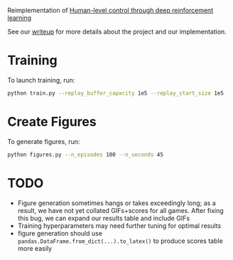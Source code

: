 Reimplementation of [Human-level control through deep reinforcement learning](https://www.nature.com/articles/nature14236.pdf)

See our [writeup](writeup.pdf) for more details about the project and our implementation.

# Training
To launch training, run:
```bash
python train.py --replay_buffer_capacity 1e5 --replay_start_size 1e5
```

# Create Figures
To generate figures, run:
```bash
python figures.py --n_episodes 100 --n_seconds 45
```

# TODO
- Figure generation sometimes hangs or takes exceedingly long; as a result, we have not yet collated GIFs+scores for all games. After fixing this bug, we can expand our results table and include GIFs
- Training hyperparameters may need further tuning for optimal results
- figure generation should use `pandas.DataFrame.from_dict(...).to_latex()` to produce scores table more easily

